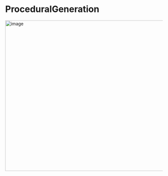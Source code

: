 # ProceduralGeneration

<img width="738" height="482" alt="image" src="https://github.com/user-attachments/assets/da7da38c-c6f6-47f5-8a9e-76c1913216a2" />
